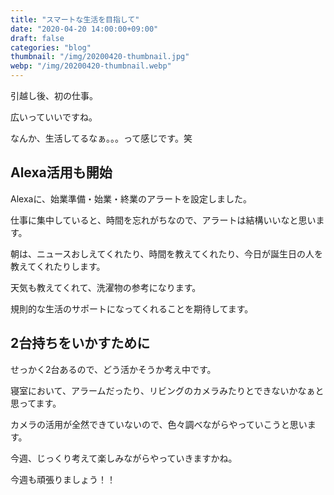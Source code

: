 ```yaml
---
title: "スマートな生活を目指して"
date: "2020-04-20 14:00:00+09:00"
draft: false
categories: "blog"
thumbnail: "/img/20200420-thumbnail.jpg"
webp: "/img/20200420-thumbnail.webp"
---
```


引越し後、初の仕事。

広いっていいですね。

なんか、生活してるなぁ。。。って感じです。笑

## Alexa活用も開始

Alexaに、始業準備・始業・終業のアラートを設定しました。

仕事に集中していると、時間を忘れがちなので、アラートは結構いいなと思います。

朝は、ニュースおしえてくれたり、時間を教えてくれたり、今日が誕生日の人を教えてくれたりします。

天気も教えてくれて、洗濯物の参考になります。

規則的な生活のサポートになってくれることを期待してます。

## 2台持ちをいかすために

せっかく2台あるので、どう活かそうか考え中です。

寝室において、アラームだったり、リビングのカメラみたりとできないかなぁと思ってます。

カメラの活用が全然できていないので、色々調べながらやっていこうと思います。

今週、じっくり考えて楽しみながらやっていきますかね。

今週も頑張りましょう！！